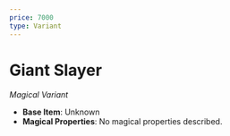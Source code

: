 ```yaml
---
price: 7000
type: Variant
---
```

# Giant Slayer

*Magical Variant*

- **Base Item**: Unknown
- **Magical Properties**: No magical properties described.


